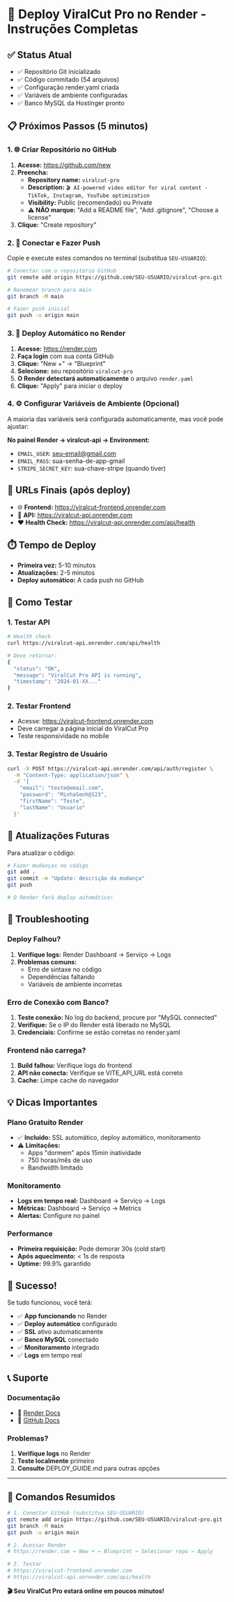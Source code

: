 # 🚀 Deploy ViralCut Pro no Render - Instruções Completas

## ✅ Status Atual
- ✅ Repositório Git inicializado
- ✅ Código commitado (54 arquivos)
- ✅ Configuração render.yaml criada
- ✅ Variáveis de ambiente configuradas
- ✅ Banco MySQL da Hostinger pronto

## 📋 Próximos Passos (5 minutos)

### 1. 🌐 Criar Repositório no GitHub

1. **Acesse:** https://github.com/new
2. **Preencha:**
   - **Repository name:** `viralcut-pro`
   - **Description:** `🎬 AI-powered video editor for viral content - TikTok, Instagram, YouTube optimization`
   - **Visibility:** Public (recomendado) ou Private
   - **⚠️ NÃO marque:** "Add a README file", "Add .gitignore", "Choose a license"
3. **Clique:** "Create repository"

### 2. 🔗 Conectar e Fazer Push

Copie e execute estes comandos no terminal (substitua `SEU-USUARIO`):

```bash
# Conectar com o repositório GitHub
git remote add origin https://github.com/SEU-USUARIO/viralcut-pro.git

# Renomear branch para main
git branch -M main

# Fazer push inicial
git push -u origin main
```

### 3. 🚀 Deploy Automático no Render

1. **Acesse:** https://render.com
2. **Faça login** com sua conta GitHub
3. **Clique:** "New +" → "Blueprint"
4. **Selecione:** seu repositório `viralcut-pro`
5. **O Render detectará automaticamente** o arquivo `render.yaml`
6. **Clique:** "Apply" para iniciar o deploy

### 4. ⚙️ Configurar Variáveis de Ambiente (Opcional)

A maioria das variáveis será configurada automaticamente, mas você pode ajustar:

**No painel Render → viralcut-api → Environment:**
- `EMAIL_USER`: seu-email@gmail.com
- `EMAIL_PASS`: sua-senha-de-app-gmail
- `STRIPE_SECRET_KEY`: sua-chave-stripe (quando tiver)

## 🎯 URLs Finais (após deploy)

- 🌐 **Frontend:** https://viralcut-frontend.onrender.com
- 🔧 **API:** https://viralcut-api.onrender.com
- ❤️ **Health Check:** https://viralcut-api.onrender.com/api/health

## ⏱️ Tempo de Deploy

- **Primeira vez:** 5-10 minutos
- **Atualizações:** 2-5 minutos
- **Deploy automático:** A cada push no GitHub

## 🧪 Como Testar

### 1. Testar API
```bash
# Health check
curl https://viralcut-api.onrender.com/api/health

# Deve retornar:
{
  "status": "OK",
  "message": "ViralCut Pro API is running",
  "timestamp": "2024-01-XX..."
}
```

### 2. Testar Frontend
- Acesse: https://viralcut-frontend.onrender.com
- Deve carregar a página inicial do ViralCut Pro
- Teste responsividade no mobile

### 3. Testar Registro de Usuário
```bash
curl -X POST https://viralcut-api.onrender.com/api/auth/register \
  -H "Content-Type: application/json" \
  -d '{
    "email": "teste@email.com",
    "password": "MinhaSenh@123",
    "firstName": "Teste",
    "lastName": "Usuario"
  }'
```

## 🔄 Atualizações Futuras

Para atualizar o código:

```bash
# Fazer mudanças no código
git add .
git commit -m "Update: descrição da mudança"
git push

# O Render fará deploy automático!
```

## 🚨 Troubleshooting

### Deploy Falhou?
1. **Verifique logs:** Render Dashboard → Serviço → Logs
2. **Problemas comuns:**
   - Erro de sintaxe no código
   - Dependências faltando
   - Variáveis de ambiente incorretas

### Erro de Conexão com Banco?
1. **Teste conexão:** No log do backend, procure por "MySQL connected"
2. **Verifique:** Se o IP do Render está liberado no MySQL
3. **Credenciais:** Confirme se estão corretas no render.yaml

### Frontend não carrega?
1. **Build falhou:** Verifique logs do frontend
2. **API não conecta:** Verifique se VITE_API_URL está correto
3. **Cache:** Limpe cache do navegador

## 💡 Dicas Importantes

### Plano Gratuito Render
- ✅ **Incluído:** SSL automático, deploy automático, monitoramento
- ⚠️ **Limitações:** 
  - Apps "dormem" após 15min inatividade
  - 750 horas/mês de uso
  - Bandwidth limitado

### Monitoramento
- **Logs em tempo real:** Dashboard → Serviço → Logs
- **Métricas:** Dashboard → Serviço → Metrics
- **Alertas:** Configure no painel

### Performance
- **Primeira requisição:** Pode demorar 30s (cold start)
- **Após aquecimento:** < 1s de resposta
- **Uptime:** 99.9% garantido

## 🎉 Sucesso!

Se tudo funcionou, você terá:

- ✅ **App funcionando** no Render
- ✅ **Deploy automático** configurado
- ✅ **SSL** ativo automaticamente
- ✅ **Banco MySQL** conectado
- ✅ **Monitoramento** integrado
- ✅ **Logs** em tempo real

## 📞 Suporte

### Documentação
- 📖 [Render Docs](https://render.com/docs)
- 📖 [GitHub Docs](https://docs.github.com)

### Problemas?
1. **Verifique logs** no Render
2. **Teste localmente** primeiro
3. **Consulte** DEPLOY_GUIDE.md para outras opções

---

## 🚀 Comandos Resumidos

```bash
# 1. Conectar GitHub (substitua SEU-USUARIO)
git remote add origin https://github.com/SEU-USUARIO/viralcut-pro.git
git branch -M main
git push -u origin main

# 2. Acessar Render
# https://render.com → New + → Blueprint → Selecionar repo → Apply

# 3. Testar
# https://viralcut-frontend.onrender.com
# https://viralcut-api.onrender.com/api/health
```

**🎬 Seu ViralCut Pro estará online em poucos minutos!**
